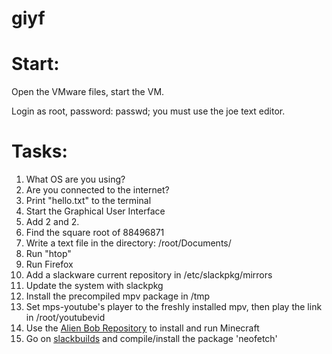 # giyf
<h1>Start:</h1>
<p>Open the VMware files, start the VM.</p>
<p>Login as root, password: passwd; you must use the joe text editor.</p>
<h1>Tasks:</h1>
<ol>
  <li>What OS are you using?</li>
  <li>Are you connected to the internet?</li>
  <li>Print "hello.txt" to the terminal</li>
  <li>Start the Graphical User Interface </li>
  <li>Add 2 and 2. </li>
  <li>Find the square root of 88496871</li>
  <li>Write a text file in the directory: /root/Documents/</li>
  <li>Run "htop"</li>
  <li>Run Firefox</li>
  <li>Add a slackware current repository in /etc/slackpkg/mirrors</li>
  <li>Update the system with slackpkg</li>
  <li>Install the precompiled mpv package in /tmp</li>
  <li>Set mps-youtube's player to the freshly installed mpv, then play the link in /root/youtubevid</li>
  <li>Use the <a href=http://www.slackware.com/~alien/slackbuilds>Alien Bob Repository</a> to install and run Minecraft</li>
  <li>Go on <a href=https://slackbuilds.org>slackbuilds</a> and compile/install the package 'neofetch'</li>
</ol>
